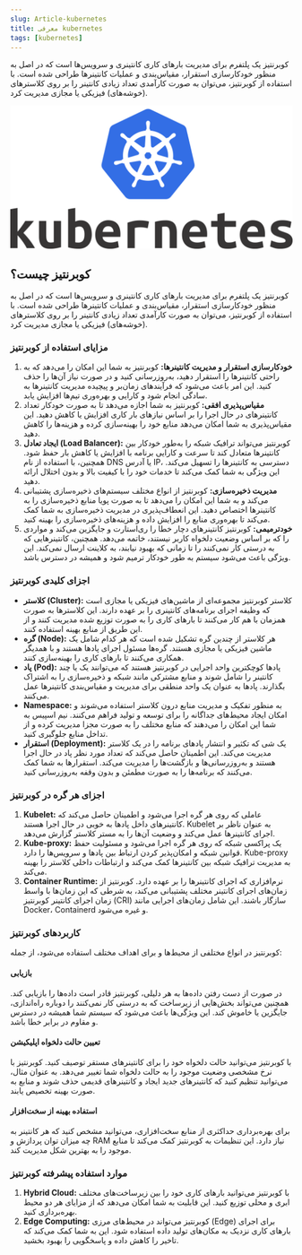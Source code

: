 ```yaml
---
slug: Article-kubernetes
title: معرفی kubernetes
tags: [kubernetes]
---
```

کوبرنتیز یک پلتفرم برای مدیریت بارهای کاری کانتینری و سرویس‌ها است که در اصل به منظور خودکارسازی استقرار، مقیاس‌بندی و عملیات کانتینرها طراحی شده است. با استفاده از کوبرنتیز، می‌توان به صورت کارآمدی تعداد زیادی کانتینر را بر روی کلاسترهای (خوشه‌های) فیزیکی یا مجازی مدیریت کرد.

![New Release Banner](./kuber.png)
<!--truncate-->
## کوبرنتیز چیست؟
کوبرنتیز یک پلتفرم برای مدیریت بارهای کاری کانتینری و سرویس‌ها است که در اصل به منظور خودکارسازی استقرار، مقیاس‌بندی و عملیات کانتینرها طراحی شده است. با استفاده از کوبرنتیز، می‌توان به صورت کارآمدی تعداد زیادی کانتینر را بر روی کلاسترهای (خوشه‌های) فیزیکی یا مجازی مدیریت کرد.

### **مزایای استفاده از کوبرنتیز**
1. **خودکارسازی استقرار و مدیریت کانتینرها:** کوبرنتیز به شما این امکان را می‌دهد که به راحتی کانتینرها را استقرار دهید، به‌روزرسانی کنید و در صورت نیاز آن‌ها را حذف کنید. این امر باعث می‌شود که فرآیندهای زمان‌بر و پیچیده مدیریت کانتینرها به سادگی انجام شود و کارایی و بهره‌وری تیم‌ها افزایش یابد.
2. **مقیاس‌پذیری افقی:** کوبرنتیز به شما اجازه می‌دهد تا به صورت خودکار تعداد کانتینرهای در حال اجرا را بر اساس نیازهای بار کاری افزایش یا کاهش دهید. این مقیاس‌پذیری به شما امکان می‌دهد منابع خود را بهینه‌سازی کرده و هزینه‌ها را کاهش دهید.
3. **ایجاد تعادل (Load Balancer):**
کوبرنتیز می‌تواند ترافیک شبکه را به‌طور خودکار بین کانتینرها متعادل کند تا سرعت و کارایی برنامه با افزایش یا کاهش بار حفظ شود. همچنین، با استفاده از نام DNS یا آدرس IP، دسترسی به کانتینرها را تسهیل می‌کند. این ویژگی به شما کمک می‌کند تا خدمات خود را با کیفیت بالا و بدون اختلال ارائه دهید.
4. **مدیریت ذخیره‌سازی:**
 کوبرنتیز از انواع مختلف سیستم‌های ذخیره‌سازی پشتیبانی می‌کند و به شما این امکان را می‌دهد تا به صورت پویا منابع ذخیره‌سازی را به کانتینرها اختصاص دهید. این انعطاف‌پذیری در مدیریت ذخیره‌سازی به شما کمک می‌کند تا بهره‌وری منابع را افزایش داده و هزینه‌های ذخیره‌سازی را بهینه کنید.
5. **خودترمیمی:**
کوبرنتیز کانتینرهای دچار خطا را ری‌استارت و جایگزین می‌کند و مواردی را که بر اساس وضعیت دلخواه کاربر نیستند، خاتمه می‌دهد. همچنین، کانتینرهایی که به درستی کار نمی‌کنند را تا زمانی که بهبود نیابند، به کلاینت ارسال نمی‌کند. این ویژگی باعث می‌شود سیستم به طور خودکار ترمیم شود و همیشه در دسترس باشد.

### **اجزای کلیدی کوبرنتیز**
- **کلاستر (Cluster):** کلاستر کوبرنتیز مجموعه‌ای از ماشین‌های فیزیکی یا مجازی است که وظیفه اجرای برنامه‌های کانتینری را بر عهده دارند. این کلاسترها به صورت همزمان با هم کار می‌کنند تا بارهای کاری را به صورت توزیع شده مدیریت کنند و از این طریق از منابع بهینه استفاده کنند.
- **گره (Node):** هر کلاستر از چندین گره تشکیل شده است که هر کدام شامل یک ماشین فیزیکی یا مجازی هستند. گره‌ها مسئول اجرای پادها هستند و با همدیگر همکاری می‌کنند تا بارهای کاری را بهینه‌سازی کنند.
- **پاد (Pod):** پادها کوچکترین واحد اجرایی در کوبرنتیز هستند که می‌توانند یک یا چند کانتینر را شامل شوند و منابع مشترکی مانند شبکه و ذخیره‌سازی را به اشتراک بگذارند. پادها به عنوان یک واحد منطقی برای مدیریت و مقیاس‌بندی کانتینرها عمل می‌کنند.
- **Namespace:** به منظور تفکیک و مدیریت منابع درون کلاستر استفاده می‌شوند و امکان ایجاد محیط‌های جداگانه را برای توسعه و تولید فراهم می‌کنند.  نیم اسپیس به شما این امکان را می‌دهند که منابع مختلف را به صورت مجزا مدیریت کرده و از تداخل منابع جلوگیری کنید.
- **استقرار (Deployment):** یک شی که تکثیر و انتشار پادهای برنامه را در یک کلاستر مدیریت می‌کند. این اطمینان حاصل می‌کند که تعداد مورد نظر پاد در حال اجرا هستند و به‌روزرسانی‌ها و بازگشت‌ها را مدیریت می‌کند. استقرارها به شما کمک می‌کنند که برنامه‌ها را به صورت مطمئن و بدون وقفه به‌روزرسانی کنید.

### **اجزای هر گره در کوبرنتیز**
1. **Kubelet:** عاملی که روی هر گره اجرا می‌شود و اطمینان حاصل می‌کند که کانتینرهای داخل پادها به خوبی در حال اجرا هستند. Kubelet به عنوان ناظر بر اجرای کانتینرها عمل می‌کند و وضعیت آن‌ها را به مستر کلاستر گزارش می‌دهد.
2. **Kube-proxy:** یک پراکسی شبکه که روی هر گره اجرا می‌شود و مسئولیت حفظ قوانین شبکه و امکان‌پذیر کردن ارتباط بین پادها و سرویس‌ها را دارد. Kube-proxy به مدیریت ترافیک شبکه بین کانتینرها کمک می‌کند و ارتباطات داخلی کلاستر را بهینه می‌کند.
3. **Container Runtime:** نرم‌افزاری که اجرای کانتینرها را بر عهده دارد. کوبرنتیز از زمان‌های اجرای کانتینر مختلف پشتیبانی می‌کند، به شرطی که این زمان‌ها با واسط زمان اجرای کانتینر کوبرنتیز (CRI) سازگار باشند. این شامل زمان‌های اجرایی مانند Docker، Containerd و غیره می‌شود.

### **کاربردهای کوبرنتیز**
کوبرنتیز در انواع مختلفی از محیط‌ها و برای اهداف مختلف استفاده می‌شود، از جمله:
#### **بازیابی**
در صورت از دست رفتن داده‌ها به هر دلیلی، کوبرنتیز قادر است داده‌ها را بازیابی کند. همچنین می‌تواند بخش‌هایی از زیرساخت که به درستی کار نمی‌کنند را دوباره راه‌اندازی، جایگزین یا خاموش کند. این ویژگی‌ها باعث می‌شود که سیستم شما همیشه در دسترس و مقاوم در برابر خطا باشد.
#### **تعیین حالت دلخواه اپلیکیشن**
با کوبرنتیز می‌توانید حالت دلخواه خود را برای کانتینرهای مستقر توصیف کنید. کوبرنتیز با نرخ مشخصی وضعیت موجود را به حالت دلخواه شما تغییر می‌دهد. به عنوان مثال، می‌توانید تنظیم کنید که کانتینرهای جدید ایجاد و کانتینرهای قدیمی حذف شوند و منابع به صورت بهینه تخصیص یابند.
#### **استفاده بهینه از سخت‌افزار**
برای بهره‌برداری حداکثری از منابع سخت‌افزاری، می‌توانید مشخص کنید که هر کانتینر به چه میزان توان پردازش و RAM نیاز دارد. این تنظیمات به کوبرنتیز کمک می‌کند تا منابع موجود را به بهترین شکل مدیریت کند.

### **موارد استفاده پیشرفته کوبرنتیز**
1. **Hybrid Cloud:** با کوبرنتیز می‌توانید بارهای کاری خود را بین زیرساخت‌های مختلف ابری و محلی توزیع کنید. این قابلیت به شما امکان می‌دهد که از مزایای هر دو محیط بهره‌برداری کنید.
2. **Edge Computing:** کوبرنتیز می‌تواند در محیط‌های مرزی (Edge) برای اجرای بارهای کاری نزدیک به مکان‌های تولید داده استفاده شود. این به شما کمک می‌کند که تاخیر را کاهش داده و پاسخگویی را بهبود بخشید.

